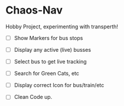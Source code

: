 # Chaos-Nav

Hobby Project, experimenting with transperth!

- [ ] Show Markers for bus stops
- [ ] Display any active (live) busses
- [ ] Select bus to get live tracking
- [ ] Search for Green Cats, etc
- [ ] Display correct Icon for bus/train/etc

- [ ] Clean Code up.
